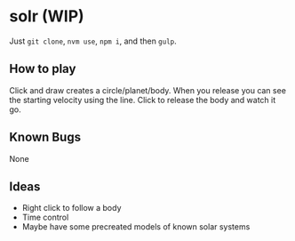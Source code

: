 # solr (WIP)

Just `git clone`, `nvm use`, `npm i`, and then `gulp`.

## How to play

Click and draw creates a circle/planet/body. When you release you can see the starting velocity using the line. Click to release the body and watch it go.

## Known Bugs
None

## Ideas
- Right click to follow a body
- Time control
- Maybe have some precreated models of known solar systems
